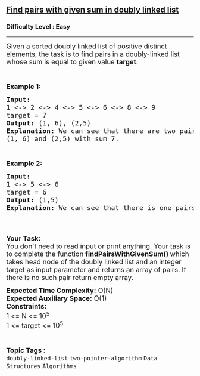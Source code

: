 <h2><a href="https://practice.geeksforgeeks.org/problems/find-pairs-with-given-sum-in-doubly-linked-list/1?page=1&status[]=unsolved&category[]=two-pointer-algorithm&sortBy=submissions">Find pairs with given sum in doubly linked list</a></h2><h3>Difficulty Level : Easy</h3><hr><div class="problems_problem_content__Xm_eO"><p><span style="font-size:18px">Given a sorted doubly linked list of positive distinct elements, the task is to find pairs in a doubly-linked list whose sum is equal to given value <strong>target</strong>.</span></p>

<p>&nbsp;</p>

<p><strong><span style="font-size:18px">Example 1:</span></strong></p>

<pre><span style="font-size:18px"><strong>Input:  </strong></span>
<span style="font-size:18px">1 &lt;-&gt; 2 &lt;-&gt; 4 &lt;-&gt; 5 &lt;-&gt; 6 &lt;-&gt; 8 &lt;-&gt; 9</span>
<span style="font-size:18px">target = 7</span>
<span style="font-size:18px"><strong>Output: </strong>(1, 6), (2,5)</span>
<span style="font-size:18px"><strong>Explanation: </strong>We can see that there are two pairs </span>
<span style="font-size:18px">(1, 6) and (2,5) with sum 7.</span></pre>

<p>&nbsp;</p>

<p><strong><span style="font-size:18px">Example 2:</span></strong></p>

<pre><strong><span style="font-size:18px">Input: </span></strong>
<span style="font-size:18px">1 &lt;-&gt; 5 &lt;-&gt; 6</span>
<span style="font-size:18px">target = 6</span>
<strong><span style="font-size:18px">Output: </span></strong><span style="font-size:18px">(1,5)
<strong>Explanation: </strong>We can see that there is one pairs </span> <span style="font-size:18px">(1, 5) with sum 6.
</span>
</pre>

<p>&nbsp;</p>

<p><span style="font-size:18px"><strong>Your Task:</strong><br>
You don't need to read input or print anything. Your task is to complete the function&nbsp;<strong>findPairsWithGivenSum()&nbsp;</strong>which takes head node of the doubly linked list and an integer target&nbsp;as input parameter and returns an array of pairs. If there is no such pair&nbsp;return&nbsp;empty array.</span></p>

<p><span style="font-size:18px"><strong>Expected Time Complexity:</strong>&nbsp;O(N)<br>
<strong>Expected Auxiliary Space:</strong>&nbsp;O(1)<br>
<strong>Constraints:</strong><br>
1 &lt;= N&nbsp;&lt;= 10<sup>5</sup><br>
1 &lt;= target&nbsp;&lt;= 10<sup>5</sup></span></p>
</div><br><p><span style=font-size:18px><strong>Topic Tags : </strong><br><code>doubly-linked-list</code>&nbsp;<code>two-pointer-algorithm</code>&nbsp;<code>Data Structures</code>&nbsp;<code>Algorithms</code>&nbsp;